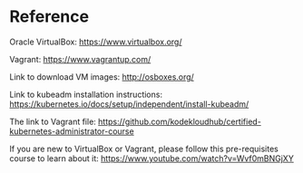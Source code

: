 # Reference

Oracle VirtualBox:  <https://www.virtualbox.org/>

Vagrant: <https://www.vagrantup.com/>

Link to download VM images: <http://osboxes.org/>

Link to kubeadm installation instructions: <https://kubernetes.io/docs/setup/independent/install-kubeadm/>

The link to Vagrant file: <https://github.com/kodekloudhub/certified-kubernetes-administrator-course>

If you are new to VirtualBox or Vagrant, please follow this pre-requisites course to learn about it: <https://www.youtube.com/watch?v=Wvf0mBNGjXY>
